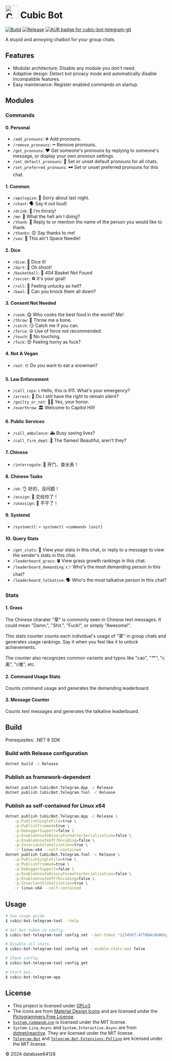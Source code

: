 # <img alt="Cubic Bot Logo" src="icons/robot-love.svg" width="40" /> Cubic Bot

[![Build](https://github.com/database64128/CubicBot/actions/workflows/build.yml/badge.svg)](https://github.com/database64128/CubicBot/actions/workflows/build.yml)
[![Release](https://github.com/database64128/CubicBot/actions/workflows/release.yml/badge.svg)](https://github.com/database64128/CubicBot/actions/workflows/release.yml)
[![AUR badge for cubic-bot-telegram-git](https://img.shields.io/aur/version/cubic-bot-telegram-git?label=AUR%20cubic-bot-telegram-git)](https://aur.archlinux.org/packages/cubic-bot-telegram-git/)

A stupid and annoying chatbot for your group chats.

## Features

- Modular architecture: Disable any module you don't need.
- Adaptive design: Detect bot privacy mode and automatically disable incompatible features.
- Easy maintenance: Register enabled commands on startup.

## Modules

### Commands

#### 0. Personal

- `/add_pronouns`: ➕ Add pronouns.
- `/remove_pronouns`: ➖ Remove pronouns.
- `/get_pronouns`: ❤️ Get someone's pronouns by replying to someone's message, or display your own pronoun settings.
- `/set_default_pronouns`: 📛 Set or unset default pronouns for all chats.
- `/set_preferred_pronouns`: 🕶️ Set or unset preferred pronouns for this chat.

#### 1. Common

- `/apologize`: 🥺 Sorry about last night.
- `/chant`: 🗣 Say it out loud!
- `/drink`: 🥤 I'm thirsty!
- `/me`: 🤳 What the hell am I doing?
- `/thank`: 🦃 Reply to or mention the name of the person you would like to thank.
- `/thanks`: 😊 Say thanks to me!
- `/vax`: 💉 This ain't Space Needle!

#### 2. Dice

- `/dice`: 🎲 Dice it!
- `/dart`: 🎯 Oh shoot!
- `/basketball`: 🏀 404 Basket Not Found
- `/soccer`: ⚽ It's your goal!
- `/roll`: 🎰 Feeling unlucky as hell?
- `/bowl`: 🎳 Can you knock them all down?

#### 3. Consent Not Needed

- `/cook`: 😋 Who cooks the best food in the world? Me!
- `/throw`: 🥺 Throw me a bone.
- `/catch`: 😏 Catch me if you can.
- `/force`: ☮️ Use of force not recommended.
- `/touch`: 🥲 No touching.
- `/fuck`: 😍 Feeling horny as fuck?

#### 4. Not A Vegan

- `/eat`: ☃️ Do you want to eat a snowman?

#### 5. Law Enforcement

- `/call_cops`: 📞 Hello, this is 911. What's your emergency?
- `/arrest`: 🚓 Do I still have the right to remain silent?
- `/guilty_or_not`: 🧑‍⚖️ Yes, your honor.
- `/overthrow`: 🏛️ Welcome to Capitol Hill!

#### 6. Public Services

- `/call_ambulance`: 🚑 Busy saving lives?
- `/call_fire_dept`: 🚒 The flames! Beautiful, aren't they?

#### 7. Chinese

- `/interrogate`: 🔫 开门，查水表！

#### 8. Chinese Tasks

- `/ok`: 👌 好的，没问题！
- `/assign`: 📛 交给你了！
- `/unassign`: 💢 不干了！

#### 9. Systemd

- `/systemctl`: `➡️ systemctl <command> [unit]`

#### 10. Query Stats

- `/get_stats`: 📅 View your stats in this chat, or reply to a message to view the sender's stats in this chat.
- `/leaderboard_grass`: 🍀 View grass growth rankings in this chat.
- `/leaderboard_demanding`: 👉 Who's the most demanding person in this chat?
- `/leaderboard_talkative`: 🗣️ Who's the most talkative person in this chat?

### Stats

#### 1. Grass

The Chinese charater "草" is commonly seen in Chinese text messages. It could mean "Damn.", "Shit.", "Fuck!", or simply "Awesome!".

This stats counter counts each individual's usage of "草" in group chats and generates usage rankings. Say it when you feel like it to unlock achievements.

The counter also recognizes common variants and typos like "cao", "艹", "c奥", "c嗷", etc.

#### 2. Command Usage Stats

Counts command usage and generates the demanding leaderboard.

#### 3. Message Counter

Counts text messages and generates the talkative leaderboard.

## Build

Prerequisites: .NET 8 SDK

### Build with Release configuration

```bash
dotnet build -c Release
```

### Publish as framework-dependent

```bash
dotnet publish CubicBot.Telegram.App -c Release
dotnet publish CubicBot.Telegram.Tool -c Release
```

### Publish as self-contained for Linux x64

```bash
dotnet publish CubicBot.Telegram.App -c Release \
    -p:PublishSingleFile=true \
    -p:PublishTrimmed=true \
    -p:DebuggerSupport=false \
    -p:EnableUnsafeBinaryFormatterSerialization=false \
    -p:EnableUnsafeUTF7Encoding=false \
    -p:InvariantGlobalization=true \
    -r linux-x64 --self-contained
dotnet publish CubicBot.Telegram.Tool -c Release \
    -p:PublishSingleFile=true \
    -p:PublishTrimmed=true \
    -p:DebuggerSupport=false \
    -p:EnableUnsafeBinaryFormatterSerialization=false \
    -p:EnableUnsafeUTF7Encoding=false \
    -p:InvariantGlobalization=true \
    -r linux-x64 --self-contained
```

## Usage

```bash
# See usage guide.
$ cubic-bot-telegram-tool --help

# Set bot token in config.
$ cubic-bot-telegram-tool config set --bot-token "1234567:4TT8bAc8GHUspu3ERYn-KGcvsvGB9u_n4ddy"

# Disable all stats.
$ cubic-bot-telegram-tool config set --enable-stats-mod false

# Check config.
$ cubic-bot-telegram-tool config get

# Start bot.
$ cubic-bot-telegram-app
```

## License

- This project is licensed under [GPLv3](LICENSE).
- The icons are from [Material Design Icons](https://materialdesignicons.com/) and are licensed under the [Pictogrammers Free License](https://dev.materialdesignicons.com/license).
- [`System.CommandLine`](https://github.com/dotnet/command-line-api) is licensed under the MIT license.
- `System.Linq.Async` and `System.Interactive.Async` are from [dotnet/reactive](https://github.com/dotnet/reactive). They are licensed under the MIT license.
- [`Telegram.Bot`](https://github.com/TelegramBots/Telegram.Bot) and [`Telegram.Bot.Extensions.Polling`](https://github.com/TelegramBots/Telegram.Bot.Extensions.Polling) are licensed under the MIT license.

© 2024 database64128
